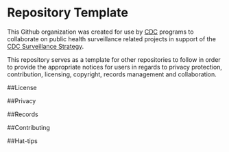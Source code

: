 # Repository Template
This Github organization was created for use by [CDC](http://www.cdc.gov) programs to collaborate on public health surveillance related projects in support of the [CDC Surveillance Strategy](http://www.cdc.gov/surveillance).

This repository serves as a template for other repositories to follow in order to provide the appropriate notices for users in regards to privacy protection, contribution, licensing, copyright, records management and collaboration.

##License

##Privacy

##Records

##Contributing

##Hat-tips
